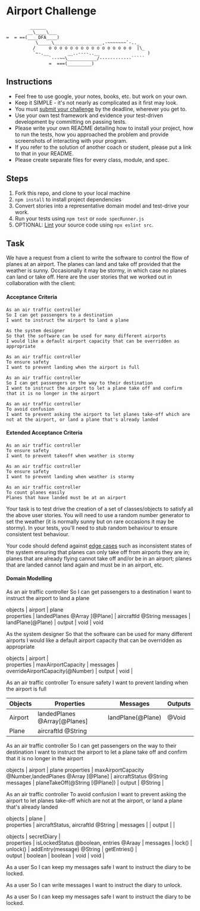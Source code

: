Airport Challenge
=================

```
         ______
        __\____\___
=  = ==(____DFA____)
           \_____\__________________,-~~~~~~~`-.._
          /     o o o o o o o o o o o o o o o o  |\_
          `~-.__       __..----..__                  )
                `---~~\___________/------------`````
                =  ===(_________)

```

Instructions
---------

* Feel free to use google, your notes, books, etc. but work on your own.
* Keep it SIMPLE - it's not nearly as complicated as it first may look.
* You must [submit your challenge](https://airtable.com/shrUGm2T8TYCFAmjN) by the deadline, wherever you get to.
* Use your own test framework and evidence your test-driven development by committing on passing tests.
* Please write your own README detailing how to install your project, how to run the tests, how you approached the problem and provide screenshots of interacting with your program.
* If you refer to the solution of another coach or student, please put a link to that in your README.
* Please create separate files for every class, module, and spec.

Steps
-------

1. Fork this repo, and clone to your local machine
2. `npm install` to install project dependencies
3. Convert stories into a representative domain model and test-drive your work.
4. Run your tests using `npm test` or `node specRunner.js`
5. OPTIONAL: [Lint](https://eslint.org/docs/user-guide/getting-started) your source code using `npx eslint src`.

Task
-----

We have a request from a client to write the software to control the flow of planes at an airport. The planes can land and take off provided that the weather is sunny. Occasionally it may be stormy, in which case no planes can land or take off.  Here are the user stories that we worked out in collaboration with the client:

#### Acceptance Criteria
```
As an air traffic controller
So I can get passengers to a destination
I want to instruct the airport to land a plane

As the system designer
So that the software can be used for many different airports
I would like a default airport capacity that can be overridden as appropriate

As an air traffic controller
To ensure safety
I want to prevent landing when the airport is full

As an air traffic controller
So I can get passengers on the way to their destination
I want to instruct the airport to let a plane take off and confirm that it is no longer in the airport

As an air traffic controller
To avoid confusion
I want to prevent asking the airport to let planes take-off which are not at the airport, or land a plane that's already landed
```

#### Extended Acceptance Criteria
```
As an air traffic controller
To ensure safety
I want to prevent takeoff when weather is stormy

As an air traffic controller
To ensure safety
I want to prevent landing when weather is stormy

As an air traffic controller
To count planes easily
Planes that have landed must be at an airport
```

Your task is to test drive the creation of a set of classes/objects to satisfy all the above user stories. You will need to use a random number generator to set the weather (it is normally sunny but on rare occasions it may be stormy). In your tests, you'll need to stub random behaviour to ensure consistent test behaviour.

Your code should defend against [edge cases](http://programmers.stackexchange.com/questions/125587/what-are-the-difference-between-an-edge-case-a-corner-case-a-base-case-and-a-b) such as inconsistent states of the system ensuring that planes can only take off from airports they are in; planes that are already flying cannot take off and/or be in an airport; planes that are landed cannot land again and must be in an airport, etc.

#### Domain Modelling 
As an air traffic controller
So I can get passengers to a destination
I want to instruct the airport to land a plane

objects    |  airport                      |   plane          
properties |  landedPlanes @Array [@Plane] |   aircraftId @String
messages   |  landPlane(@Plane)            | 
output     |  void                         |   void

As the system designer
So that the software can be used for many different airports
I would like a default airport capacity that can be overridden as appropriate

objects    |  airport                            |         
properties |  maxAirportCapacity                 | 
messages   |  overrideAirportCapacity(@Number)   | 
output     |  void                               | 

As an air traffic controller
To ensure safety
I want to prevent landing when the airport is full

| Objects | Properties                   | Messages          | Outputs |
| ------- | ---------------------------- | ----------------- | ------- |
| Airport | landedPlanes @Array[@Planes] | landPlane(@Plane) | @Void   |
| Plane   | aircraftId @String           |                   |         |

As an air traffic controller
So I can get passengers on the way to their destination
I want to instruct the airport to let a plane take off and confirm that it is no longer in the airport

objects    |  airport                                                  |        plane 
properties | maxAirportCapacity @Number,landedPlanes @Array [@Plane]   |        aircraftStatus @String
messages   |  planeTakeOff(@String [@Plane])                           | 
output     |  @String                                                  | 

As an air traffic controller
To avoid confusion
I want to prevent asking the airport to let planes take-off which are not at the airport, or land a plane that's already landed

objects    |  plane                                          |         
properties |  aircraftStatus, aircraftId @String             | 
messages   |                                                 | 
output     |                                                 | 



objects    |  secretDiary                                                    |         
properties | isLockedStatus @boolean, entries @Araay                         | 
messages   |  lock() | unlock()  |  addEntry(message) @String | getEntries() |                
output     | boolean | boolean   |       void                 | void         | 


As a user
So I can keep my messages safe
I want to instruct the diary to be locked.


As a user
So I can write messages
I want to instruct the diary to unlock.


As a user
So I can keep my messages safe
I want to instruct the diary to be locked.

